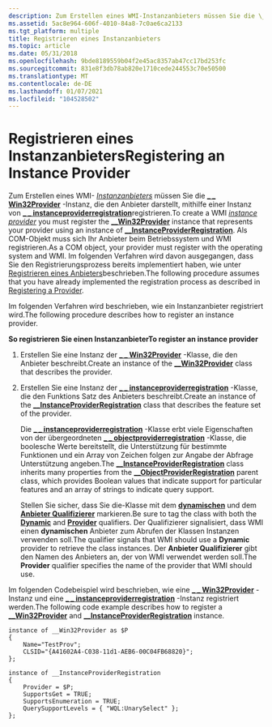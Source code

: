 ```yaml
---
description: Zum Erstellen eines WMI-Instanzanbieters müssen Sie die \_ \_ Win32Provider-Instanz, die den Anbieter darstellt, mithilfe einer Instanz von \_ \_ instanceproviderregistration registrieren.
ms.assetid: 5ac8e964-606f-4010-84a8-7c0ae6ca2133
ms.tgt_platform: multiple
title: Registrieren eines Instanzanbieters
ms.topic: article
ms.date: 05/31/2018
ms.openlocfilehash: 9bde8189559b04f2e45ac8357ab47cc17bd253fc
ms.sourcegitcommit: 831e8f3db78ab820e1710cede244553c70e50500
ms.translationtype: MT
ms.contentlocale: de-DE
ms.lasthandoff: 01/07/2021
ms.locfileid: "104528502"
---
```

# <a name="registering-an-instance-provider"></a><span data-ttu-id="1e1b5-103">Registrieren eines Instanzanbieters</span><span class="sxs-lookup"><span data-stu-id="1e1b5-103">Registering an Instance Provider</span></span>

<span data-ttu-id="1e1b5-104">Zum Erstellen eines WMI- [*Instanzanbieters*](gloss-i.md) müssen Sie die [**\_ \_ Win32Provider**](--win32provider.md) -Instanz, die den Anbieter darstellt, mithilfe einer Instanz von [**\_ \_ instanceproviderregistration**](--instanceproviderregistration.md)registrieren.</span><span class="sxs-lookup"><span data-stu-id="1e1b5-104">To create a WMI [*instance provider*](gloss-i.md) you must register the [**\_\_Win32Provider**](--win32provider.md) instance that represents your provider using an instance of [**\_\_InstanceProviderRegistration**](--instanceproviderregistration.md).</span></span> <span data-ttu-id="1e1b5-105">Als COM-Objekt muss sich Ihr Anbieter beim Betriebssystem und WMI registrieren.</span><span class="sxs-lookup"><span data-stu-id="1e1b5-105">As a COM object, your provider must register with the operating system and WMI.</span></span> <span data-ttu-id="1e1b5-106">Im folgenden Verfahren wird davon ausgegangen, dass Sie den Registrierungsprozess bereits implementiert haben, wie unter [Registrieren eines Anbieters](registering-a-provider.md)beschrieben.</span><span class="sxs-lookup"><span data-stu-id="1e1b5-106">The following procedure assumes that you have already implemented the registration process as described in [Registering a Provider](registering-a-provider.md).</span></span>

<span data-ttu-id="1e1b5-107">Im folgenden Verfahren wird beschrieben, wie ein Instanzanbieter registriert wird.</span><span class="sxs-lookup"><span data-stu-id="1e1b5-107">The following procedure describes how to register an instance provider.</span></span>

<span data-ttu-id="1e1b5-108">**So registrieren Sie einen Instanzanbieter**</span><span class="sxs-lookup"><span data-stu-id="1e1b5-108">**To register an instance provider**</span></span>

1.  <span data-ttu-id="1e1b5-109">Erstellen Sie eine Instanz der [**\_ \_ Win32Provider**](--win32provider.md) -Klasse, die den Anbieter beschreibt.</span><span class="sxs-lookup"><span data-stu-id="1e1b5-109">Create an instance of the [**\_\_Win32Provider**](--win32provider.md) class that describes the provider.</span></span>
2.  <span data-ttu-id="1e1b5-110">Erstellen Sie eine Instanz der [**\_ \_ instanceproviderregistration**](--instanceproviderregistration.md) -Klasse, die den Funktions Satz des Anbieters beschreibt.</span><span class="sxs-lookup"><span data-stu-id="1e1b5-110">Create an instance of the [**\_\_InstanceProviderRegistration**](--instanceproviderregistration.md) class that describes the feature set of the provider.</span></span>

    <span data-ttu-id="1e1b5-111">Die [**\_ \_ instanceproviderregistration**](--instanceproviderregistration.md) -Klasse erbt viele Eigenschaften von der übergeordneten [**\_ \_ objectproviderregistration**](--objectproviderregistration.md) -Klasse, die boolesche Werte bereitstellt, die Unterstützung für bestimmte Funktionen und ein Array von Zeichen folgen zur Angabe der Abfrage Unterstützung angeben.</span><span class="sxs-lookup"><span data-stu-id="1e1b5-111">The [**\_\_InstanceProviderRegistration**](--instanceproviderregistration.md) class inherits many properties from the [**\_\_ObjectProviderRegistration**](--objectproviderregistration.md) parent class, which provides Boolean values that indicate support for particular features and an array of strings to indicate query support.</span></span>

    <span data-ttu-id="1e1b5-112">Stellen Sie sicher, dass Sie die-Klasse mit dem [**dynamischen**](standard-wmi-qualifiers.md) und dem [**Anbieter Qualifizierer**](/windows/desktop/api/Provider/nl-provider-provider) markieren.</span><span class="sxs-lookup"><span data-stu-id="1e1b5-112">Be sure to tag the class with both the [**Dynamic**](standard-wmi-qualifiers.md) and [**Provider**](/windows/desktop/api/Provider/nl-provider-provider) qualifiers.</span></span> <span data-ttu-id="1e1b5-113">Der Qualifizierer signalisiert, dass WMI einen **dynamischen** Anbieter zum Abrufen der Klassen Instanzen verwenden soll.</span><span class="sxs-lookup"><span data-stu-id="1e1b5-113">The qualifier signals that WMI should use a **Dynamic** provider to retrieve the class instances.</span></span> <span data-ttu-id="1e1b5-114">Der **Anbieter Qualifizierer** gibt den Namen des Anbieters an, der von WMI verwendet werden soll.</span><span class="sxs-lookup"><span data-stu-id="1e1b5-114">The **Provider** qualifier specifies the name of the provider that WMI should use.</span></span>

<span data-ttu-id="1e1b5-115">Im folgenden Codebeispiel wird beschrieben, wie eine [**\_ \_ Win32Provider**](--win32provider.md) -Instanz und eine [**\_ \_ instanceproviderregistration**](--instanceproviderregistration.md) -Instanz registriert werden.</span><span class="sxs-lookup"><span data-stu-id="1e1b5-115">The following code example describes how to register a [**\_\_Win32Provider**](--win32provider.md) and [**\_\_InstanceProviderRegistration**](--instanceproviderregistration.md) instance.</span></span>

``` syntax
instance of __Win32Provider as $P
{
    Name="TestProv";
    CLSID="{A41602A4-C038-11d1-AEB6-00C04FB68820}";
};

instance of __InstanceProviderRegistration
{
    Provider = $P;
    SupportsGet = TRUE;
    SupportsEnumeration = TRUE;
    QuerySupportLevels = { "WQL:UnarySelect" };
};
```

 

 



